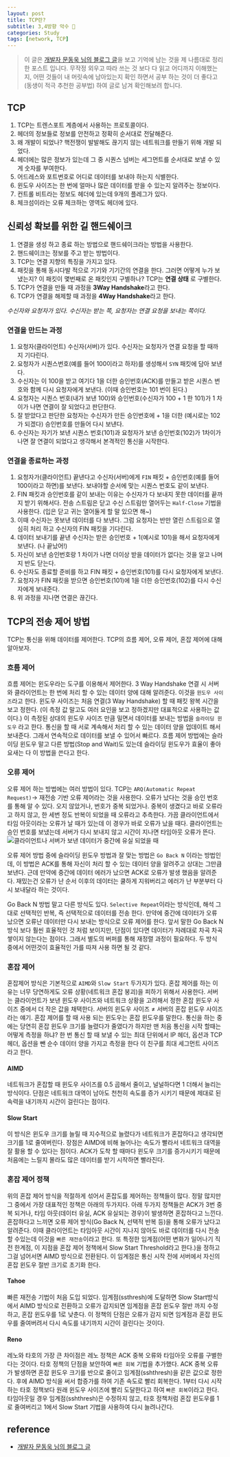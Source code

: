 ```yaml
---
layout: post
title: TCP란?
subtitle: 3,4방향 악수 🤝
categories: Study
tags: [network, TCP]
---
```


> 이 글은 [개발자 문동욱 님의 블로그 글](https://evan-moon.github.io/2019/11/10/header-of-tcp/)을 보고 기억에 남는 것을 제 나름대로 정리한 포스트 입니다. 무작정 외우고 따라 쓰는 것 보다 다 읽고 어디까지 이해했는지, 어떤 것들이 내 머릿속에 남아있는지 확인 하면서 공부 하는 것이 더 좋다고 (동생이 적극 추천한 공부법) 하여 글로 남겨 확인해보려 합니다.

## TCP

1. TCP는 트렌스포트 계층에서 사용하는 프로토콜이다.
1. 헤더의 정보들로 정보를 안전하고 정확히 순서대로 전달해준다.
1. 왜 개발이 되었나? 핵전쟁이 발발해도 끊기지 않는 네트워크를 만들기 위해 개발 되었다.
1. 헤더에는 많은 정보가 있는데 그 중 시퀀스 넘버는 세그먼트를 순서대로 보낼 수 있게 숫자를 부여한다.
1. 어드레스와 포트번호로 어디로 데이터를 보내야 하는지 식별한다.
1. 윈도우 사이즈는 한 번에 얼마나 많은 데이터를 받을 수 있는지 알려주는 정보이다.
1. 컨트롤 비트라는 정보도 헤더에 있는데 9개의 플레그가 있다.
1. 체크섬이라는 오류 체크하는 영역도 헤더에 있다.

## 신뢰성 확보를 위한 길 핸드쉐이크

1. 연결을 생성 하고 종료 하는 방법으로 핸드쉐이크라는 방법을 사용한다.
1. 핸드쉐이크는 정보를 주고 받는 방법이다.
1. TCP는 연결 지향의 특징을 가지고 있다.
1. 패킷을 통해 동시다발 적으로 기기와 기기간의 연결을 한다. 그러면 어떻게 누가 보냈는지? 이 패킷이 몇번째로 온 패킷인지 구별하나? TCP는 **연결 상태** 로 구별한다.
1. TCP가 연결을 만들 때 과정을 **3Way Handshake**라고 한다.
1. TCP가 연결을 해제할 때 과정을 **4Way Handshake**라고 한다.

_수신자와 요청자가 있다. 수신자는 받는 쪽, 요청자는 연결 요청을 보내는 쪽이다._

### 연결을 만드는 과정

1. 요청자(클라이언트) 수신자(서버)가 있다. 수신자는 요청자가 연결 요청을 할 때까지 기다린다.
1. 요청자가 시퀀스번호(예를 들어 100이라고 하자)를 생성해서 `SYN` 패킷에 담아 보낸다.
1. 수신자는 이 100을 받고 여기다 1을 더한 승인번호(ACK)를 만들고 받은 시퀀스 번호와 함께 다시 요청자에게 보낸다. (이때 승인번호는 101 번이 된다.)
1. 요청자는 시퀀스 번호(내가 보낸 100)와 승인번호(수신자가 100 + 1 한 101)가 1 차이가 나면 연결이 잘 되었다고 판단한다.
1. 잘 받았다고 판단한 요청자는 수신자가 만든 승인번호에 + 1을 더한 (예시로는 102가 되겠다) 승인번호를 만들어 다시 보낸다.
1. 수신자는 자기가 보낸 시퀀스 번호(101)과 요청자가 보낸 승인번호(102)가 1차이가 나면 잘 연결이 되었다고 생각해서 본격적인 통신을 시작한다.

### 연결을 종료하는 과정

1. 요청자가(클라이언트) 끝낸다고 수신자(서버)에게 `FIN` 패킷 + 승인번호(예를 들어 100이라고 하면)를 보낸다. 보내야할 순서에 맞는 시퀀스 번호도 같이 보낸다.
1. FIN 패킷과 승인번호를 같이 보내는 이유는 수신자가 다 보내지 못한 데이터를 끝까지 받기 위해서다. 전송 스트림은 닫고 수신 스트림만 열어두는 `Half-Close` 기법을 사용한다. (입은 닫고 귀는 열어둘게 할 말 있으면 해~)
1. 이때 수신자는 못보낸 데이터를 다 보낸다. 그럼 요청자는 반만 열린 스트림으로 열심히 처리 하고 수신자의 FIN 패킷을 기다린다.
1. 데이터 보내기를 끝낸 수신자는 받은 승인번호 + 1(예시로 101)을 해서 요청자에게 보낸다. (나 끝났어!)
1. 자신이 보낸 승인번호랑 1 차이가 나면 더이상 받을 데이터가 없다는 것을 알고 나머지 반도 닫는다.
1. 수신자도 종료할 준비를 하고 FIN 패킷 + 승인번호(101)를 다시 요청자에게 보낸다.
1. 요청자가 FIN 패킷을 받으면 승인번호(101)에 1을 더한 승인번호(102)를 다시 수신자에게 보내준다.
1. 위 과정을 지나면 연결은 끊긴다.

## TCP의 전송 제어 방법

TCP는 통신을 위해 데이터를 제어한다. TCP의 흐름 제어, 오류 제어, 혼잡 제어에 대해 알아보자.

### 흐름 제어

흐름 제어는 윈도우라는 도구를 이용해서 제어한다. 3 Way Handshake 연결 시 서버와 클라이언트는 한 번에 처리 할 수 있는 데이터 양에 대해 알려준다. 이것을 `윈도우 사이즈`라고 한다. 윈도우 사이즈는 처음 연결(3 Way Handshake) 할 때 패킷 왕복 시간을 보고 정한다. (이 측정 값 말고도 여러 요인을 보고 정하겠지만 대표적으로 사용하는 값이다.) 이 측정된 상대의 윈도우 사이즈 만큼 밀면서 데이터를 보내는 방법을 `슬라이딩 윈도우` 라고 한다. 통신을 할 때 서로 계속해서 처리 할 수 있는 데이터 양을 업데이트 해서 보내준다. 그래서 연속적으로 데이터를 보낼 수 있어서 빠르다. 흐름 제어 방법에는 슬라이딩 윈도우 말고 다른 방법(Stop and Wait)도 있는데 슬라이딩 윈도우가 효율이 좋아 요새는 다 이 방법을 쓴다고 한다.

### 오류 제어

오류 제어 하는 방법에는 여러 방법이 있다. TCP는 `ARQ(Automatic Repeat Request)`-> 재전송 기반 오류 제어라는 것을 사용한다. 오류가 났다는 것을 승인 번호를 통해 알 수 있다. 오지 않았거나, 번호가 중복 되었거나. 중복이 생겼다고 바로 오류라고 하지 않고, 한 세번 정도 반복이 되었을 때 오류라고 추측한다.
가끔 클라이언트에서 타임 아웃이라는 오류가 날 때가 있는데 이 경우가 바로 오류가 났을 때다. 클라이언트는 승인 번호를 보냈는데 서버가 다시 보내지 않고 시간이 지나면 타임아웃 오류가 뜬다.
![클라이언트나 서버가 보낸 데이터가 중간에 유실 되었을 때](https://i.stack.imgur.com/1Ng3b.png)

오류 제어 방법 중에 슬라이딩 윈도우 방법과 잘 맞는 방법은 `Go Back N` 이라는 방법인데, 이 방법은 ACK를 통해 자신이 처리 할 수 있는 데이터 양을 알려주고 상대는 그만큼 보낸다. 근데 만약에 중간에 데이터 에러가 났으면 ACK로 오류가 발생 했음을 알려준다. 재밌는건 오류가 난 순서 이후의 데이터는 쿨하게 지워버리고 에러가 난 부분부터 다시 보내달라 하는 것이다.

Go Back N 방법 말고 다른 방식도 있다. `Selective Repeat`이라는 방식인데, 해석 그대로 선택적인 반복, 즉 선택적으로 데이터를 전송 한다. 만약에 중간에 데이터가 오류 났으면 오류난 데이터만 다시 보내는 방식으로 오류 제어를 한다. 앞서 말한 Go Back N 방식 보다 훨씬 효율적인 것 처럼 보이지만, 단점이 있다면 데이터가 차례대로 차곡 차곡 쌓이지 않는다는 점이다. 그래서 별도의 버퍼를 통해 재정렬 과정이 필요하다.
두 방식 중에서 어떤것이 효율적인 가를 따져 사용 하면 될 것 같다.

### 혼잡 제어

혼잡제어 방식은 기본적으로 `AIMD`와 `Slow Start` 두가지가 있다. 혼잡 제어를 하는 이유는 너무 당연하게도 오류 상황(네트워크 혼잡 붕괴)을 피하기 위해서 사용한다.
서버는 클라이언트가 보낸 윈도우 사이즈와 네트워크 상황을 고려해서 정한 혼잡 윈도우 사이즈 중에서 더 작은 값을 채택한다. 서버의 윈도우 사이즈 ≠ 서버의 혼잡 윈도우 사이즈 라는 얘기. 혼잡 제어를 할 때 사용 되는 윈도우는 혼잡 윈도우를 말한다.
통신을 하는 중에는 당연히 혼잡 윈도우 크기를 늘렸다가 줄였다가 하지만 맨 처음 통신을 시작 할때는 어떻게 측정을 하냐? 한 번 통신 할 때 보낼 수 있는 최대 단위에서 IP 헤더, 옵션과 TCP 헤더, 옵션을 뺀 순수 데이터 양을 가지고 측정을 한다 이 친구를 최대 세그먼트 사이즈 라고 한다.

#### AIMD

네트워크가 혼잡할 때 윈도우 사이즈를 0.5 곱해서 줄이고, 널널하다면 1 더해서 늘리는 방식이다. 단점은 네트워크 대역이 남아도 천천히 속도를 증가 시키기 때문에 제대로 된 속력을 내기까지 시간이 걸린다는 점이다.

#### Slow Start

이 방식은 윈도우 크기를 늘릴 때 지수적으로 늘렸다가 네트워크가 혼잡하다고 생각되면 크기를 1로 줄여버린다. 장점은 AIMD에 비해 늘어나는 속도가 빨라서 네트워크 대역을 잘 활용 할 수 있다는 점이다. ACK가 도착 할 때마다 윈도우 크기를 증가시키기 때문에 처음에는 느릴지 몰라도 많은 데이터를 받기 시작하면 빨라진다.

<!-- _컴퓨터 공학에서 지수적, 로그 어쩌고 할 땐 이진수를 사용해서 무조건 밑이 2라고 한다. 밑 > 2² < 지수_
_32비트 컴퓨터에서 하나의 데이터로 저장 할 수 있는 정수의 맥시멈은 21억까지라고 한다._  -->

### 혼잡 제어 정책

위의 혼잡 제어 방식을 적절하게 섞어서 혼잡도를 제어하는 정책들이 많다. 정말 많지만 그 중에서 가장 대표적인 정책은 아래의 두가지다.
아래 두가지 정책들은 ACK가 3번 중복 되거나, 타임 아웃(데이터 유실, ACK 유실되는 경우)이 발생하면 혼잡하다고 느낀다.
혼잡하다고 느끼면 오류 제어 방식(Go Back N, 선택적 반복 등)을 통해 오류가 났다고 알려준다. 이때 클라이언트는 타임아웃 시간이 지나지 않아도 바로 데이터를 다시 전송 할 수있는데 이것을 `빠른 재전송`이라고 한다. 또 특정한 임계점(어떤 변화가 일어나기 직전 한계점, 이 지점을 혼잡 제어 정책에서 Slow Start Threshold라고 한다.)을 정하고 그걸 넘어서면 AIMD 방식으로 전환된다. 이 임계점은 통신 시작 전에 서버에서 자신의 혼잡 윈도우 절반 크기로 초기화 한다.

#### Tahoe

빠른 재전송 기법이 처음 도입 되었다. 임계점(ssthresh)에 도달하면 Slow Start방식에서 AIMD 방식으로 전환하고 오류가 감지되면 임계점을 혼잡 윈도우 절반 까지 수정하고, 혼잡 윈도우를 1로 낮춘다. 이 정책의 단점은 오류가 감지 되면 임계점과 혼잡 윈도우를 줄여버려서 다시 속도를 내기까지 시간이 걸린다는 것이다.

#### Reno

레노와 타호의 가장 큰 차이점은 레노 정책은 ACK 중복 오류와 타임아웃 오류를 구별한다는 것이다. 타호 정책의 단점을 보안하여 `빠른 회복` 기법을 추가했다. ACK 중복 오류가 발생하면 혼잡 윈도우 크기를 반으로 줄이고 임계점(sshthresh)을 같은 값으로 정한다. 후에 AIMD 방식을 써서 합증가를 하여 기존 속도로 빨리 회복한다. 1부터 다시 시작하는 타호 정책보다 원래 윈도우 사이즈에 빨리 도달한다고 하여 `빠른 회복`이라고 한다. 타임아웃일 경우 임계점(sshthresh)은 수정하지 않고, 타호 정책처럼 혼잡 윈도우를 1로 줄여버리고 1에서 Slow Start 기법을 사용하여 다시 늘려나간다.

## reference

- [개발자 문동욱 님의 블로그 글](https://evan-moon.github.io/2019/11/10/header-of-tcp/)
